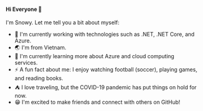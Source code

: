 #### Hi Everyone 👋
I'm Snowy. Let me tell you a bit about myself:

- 🔭 I'm currently working with technologies such as .NET, .NET Core, and Azure.
- 🌏 I'm from Vietnam.
- 📘 I'm currently learning more about Azure and cloud computing services.
- ⚡ A fun fact about me: I enjoy watching football (soccer), playing games, and reading books.
- ⛺ I love traveling, but the COVID-19 pandemic has put things on hold for now.
- 😁 I'm excited to make friends and connect with others on GitHub!
